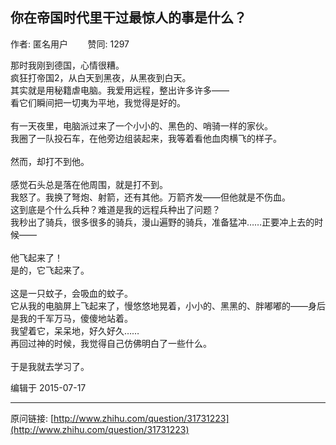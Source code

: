 ## 你在帝国时代里干过最惊人的事是什么？

作者: 匿名用户&nbsp;&nbsp;&nbsp;&nbsp;&nbsp;&nbsp;&nbsp;&nbsp;赞同: 1297


那时我刚到德国，心情很糟。<br>疯狂打帝国2，从白天到黑夜，从黑夜到白天。<br>其实就是用秘籍虐电脑。我爱用远程，整出许多许多——<br>看它们瞬间把一切夷为平地，我觉得是好的。<br><br>有一天夜里，电脑派过来了一个小小的、黑色的、哨骑一样的家伙。<br>我圈了一队投石车，在他旁边组装起来，我等着看他血肉横飞的样子。<br><br>然而，却打不到他。<br><br>感觉石头总是落在他周围，就是打不到。<br>我怒了。我换了弩炮、射箭，还有其他。万箭齐发——但他就是不伤血。<br>这到底是个什么兵种？难道是我的远程兵种出了问题？<br>我秒出了骑兵，很多很多的骑兵，漫山遍野的骑兵，准备猛冲……正要冲上去的时候——<br><br>他飞起来了！<br>是的，它飞起来了。<br><br>这是一只蚊子，会吸血的蚊子。<br>它从我的电脑屏上飞起来了，慢悠悠地晃着，小小的、黑黑的、胖嘟嘟的——身后是我的千军万马，傻傻地站着。<br>我望着它，呆呆地，好久好久……<br>再回过神的时候，我觉得自己仿佛明白了一些什么。<br><br>于是我就去学习了。



编辑于 2015-07-17



---
原问链接: [http://www.zhihu.com/question/31731223](http://www.zhihu.com/question/31731223)